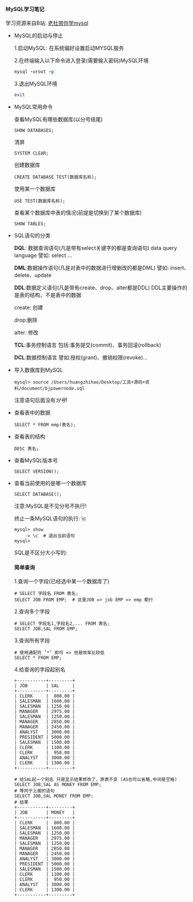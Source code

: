 #### MySQL学习笔记

学习资源来自B站: [老杜带你学mysql](https://www.bilibili.com/medialist/play/ml1575900633/BV1Vy4y1z7EX?oid=800230080&otype=2)

- MySQL的启动与停止

  1.启动MySQL: 在系统偏好设置启动MYSQL服务

  2.在终端输入以下命令进入登录(需要输入密码)MySQL环境

  ```ruby
  mysql -uroot -p
  ```

  3.退出MySQL环境

  ```ruby
  exit
  ```

- MySQL常用命令

  查看MySQL有哪些数据库(以分号结尾)

  ```mysql
  SHOW DATABASES;
  ```

  清屏

  ```mysql
  SYSTEM CLEAR;
  ```

  创建数据库

  ```mysql
  CREATE DATABASE TEST(数据库名称); 
  ```

  使用某一个数据库

  ```mysql
  USE TEST(数据库名称);
  ```

  查看某个数据库中表的情况(前提是切换到了某个数据库)

  ```mysql
  SHOW TABLES;
  ```

- SQL语句的分类

  **DQL**: 数据查询语句(凡是带有select关键字的都是查询语句) data query language 譬如: select ...

  **DML**:数据操作语句(凡是对表中的数据进行增删改的都是DML) 譬如: insert、delete、update

  **DDL**:数据定义语句(凡是带有create、drop、alter都是DDL) DDL主要操作的是表的结构，不是表中的数据

  create: 创建

  drop:删除

  alter: 修改

  **TCL**:事务控制语言 包括:事务提交(commit)、事务回滚(rollback)

  **DCL**:数据控制语言 譬如:授权(grant)、撤销权限(revoke)...

- 导入数据库到MySQL

  ```mysql
  mysql> source /Users/huangzhihao/Desktop/工具+源码+资料/document/bjpowernode.sql
  ```

  注意语句后面没有*分号*!

- 查看表中的数据

  ```mysql
  SELECT * FROM emp(表名);
  ```

- 查看表的结构

  ```mysql
  DESC 表名;
  ```

- 查看MySQL版本号

  ```mysql
  SELECT VERSION();
  ```

- 查看当前使用的是哪一个数据库

  ```mysql
  SELECT DATABASE();
  ```

  注意:MySQL是不见分号不执行! 

  终止一条MySQL语句的执行: \c

  ```mysql
  mysql> show
      -> \c  # 退出当前语句
  mysql>
  ```

  SQL是不区分大小写的: 

  #### 简单查询

  1.查询一个字段(已经选中某一个数据库了)

  ```mysql
  # SELECT 字段名 FROM 表名;
  SELECT JOB FROM EMP;  # 这里JOB => job EMP => emp 都行
  ```

  2.查询多个字段

  ```mysql
  # SELECT 字段名1,字段名2,... FROM 表名;
  SELECT JOB,SAL FROM EMP;
  ```

  3.查询所有字段

  ```mysql
  # 使用通配符 ’*‘ 即可 => 但是效率比较低
  SELECT * FROM EMP;
  ```

  4.给查询的字段起别名

  ```mysql
  +-----------+---------+
  | JOB       | SAL     |
  +-----------+---------+
  | CLERK     |  800.00 |
  | SALESMAN  | 1600.00 |
  | SALESMAN  | 1250.00 |
  | MANAGER   | 2975.00 |
  | SALESMAN  | 1250.00 |
  | MANAGER   | 2850.00 |
  | MANAGER   | 2450.00 |
  | ANALYST   | 3000.00 |
  | PRESIDENT | 5000.00 |
  | SALESMAN  | 1500.00 |
  | CLERK     | 1100.00 |
  | CLERK     |  950.00 |
  | ANALYST   | 3000.00 |
  | CLERK     | 1300.00 |
  +-----------+---------+
  
  # 给SAL起一个别名 只是显示结果修改了，原表不变 (AS也可以省略,中间是空格)
  SELECT JOB,SAL AS MONEY FROM EMP;
  # 等同于上面的语句 
  SELECT JOB,SAL MONEY FROM EMP;
  # 结果
  +-----------+---------+
  | JOB       | MONEY   |
  +-----------+---------+
  | CLERK     |  800.00 |
  | SALESMAN  | 1600.00 |
  | SALESMAN  | 1250.00 |
  | MANAGER   | 2975.00 |
  | SALESMAN  | 1250.00 |
  | MANAGER   | 2850.00 |
  | MANAGER   | 2450.00 |
  | ANALYST   | 3000.00 |
  | PRESIDENT | 5000.00 |
  | SALESMAN  | 1500.00 |
  | CLERK     | 1100.00 |
  | CLERK     |  950.00 |
  | ANALYST   | 3000.00 |
  | CLERK     | 1300.00 |
  +-----------+---------+
  ```
  
  
  
  

